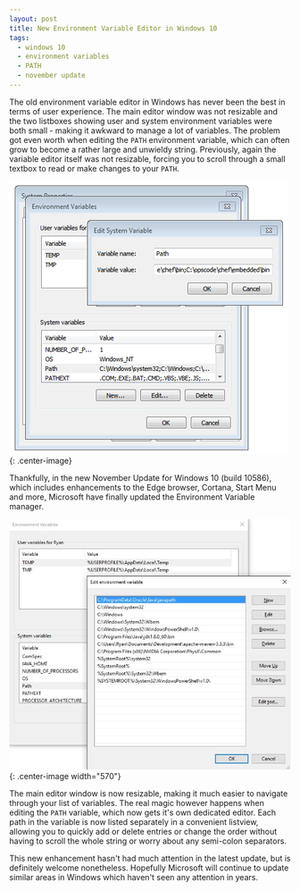 ```yaml
---
layout: post
title: New Environment Variable Editor in Windows 10
tags:
  - windows 10
  - environment variables
  - PATH
  - november update
---
```


The old environment variable editor in Windows has never been the best in terms of user experience. The main editor window was not resizable and the two listboxes showing user and system environment variables were both small - making it awkward to manage a lot of variables. The problem got even worth when editing the `PATH` environment variable, which can often grow to become a rather large and unwieldy string. Previously, again the variable editor itself was not resizable, forcing you to scroll through a small textbox to read or make changes to your `PATH`.

![Old Windows Environment Variable Editor](/images/2015/windows_old_path.png){: .center-image}

Thankfully, in the new November Update for Windows 10 (build 10586), which includes enhancements to the Edge browser, Cortana, Start Menu and more, Microsoft have finally updated the Environment Variable manager.

![New Windows Environment Variable Editor](/images/2015/windows_new_path.png){: .center-image width="570"}

The main editor window is now resizable, making it much easier to navigate through your list of variables. The real magic however happens when editing the `PATH` variable, which now gets it's own dedicated editor. Each path in the variable is now listed separately in a convenient listview, allowing you to quickly add or delete entries or change the order without having to scroll the whole string or worry about any semi-colon separators.

This new enhancement hasn't had much attention in the latest update, but is definitely welcome nonetheless. Hopefully Microsoft will continue to update similar areas in Windows which haven't seen any attention in years.